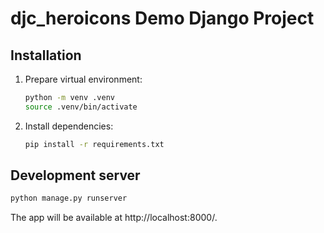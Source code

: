 # djc_heroicons Demo Django Project

## Installation

1. Prepare virtual environment:

   ```sh
   python -m venv .venv
   source .venv/bin/activate
   ```

2. Install dependencies:

   ```sh
   pip install -r requirements.txt
   ```

## Development server

```sh
python manage.py runserver
```

The app will be available at http://localhost:8000/.
